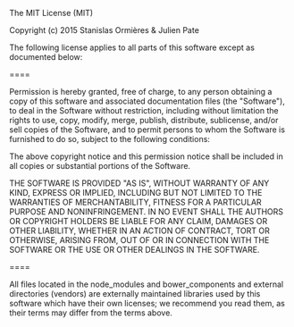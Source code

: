 The MIT License (MIT)

Copyright (c) 2015 Stanislas Ormières & Julien Pate

The following license applies to all parts of this software except as
documented below:

====

Permission is hereby granted, free of charge, to any person obtaining a copy of
this software and associated documentation files (the "Software"), to deal in
the Software without restriction, including without limitation the rights to
use, copy, modify, merge, publish, distribute, sublicense, and/or sell copies of
the Software, and to permit persons to whom the Software is furnished to do so,
subject to the following conditions:

The above copyright notice and this permission notice shall be included in all
copies or substantial portions of the Software.

THE SOFTWARE IS PROVIDED "AS IS", WITHOUT WARRANTY OF ANY KIND, EXPRESS OR
IMPLIED, INCLUDING BUT NOT LIMITED TO THE WARRANTIES OF MERCHANTABILITY, FITNESS
FOR A PARTICULAR PURPOSE AND NONINFRINGEMENT. IN NO EVENT SHALL THE AUTHORS OR
COPYRIGHT HOLDERS BE LIABLE FOR ANY CLAIM, DAMAGES OR OTHER LIABILITY, WHETHER
IN AN ACTION OF CONTRACT, TORT OR OTHERWISE, ARISING FROM, OUT OF OR IN
CONNECTION WITH THE SOFTWARE OR THE USE OR OTHER DEALINGS IN THE SOFTWARE.

====

All files located in the node_modules and bower_components and external
directories (vendors) are externally maintained libraries used by this software
which have their own licenses; we recommend you read them, as their terms may
differ from the terms above.